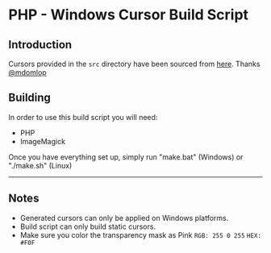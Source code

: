 
# PHP - Windows Cursor Build Script

## Introduction

Cursors provided in the `src` directory have been sourced from [here](https://github.com/mdomlop/retrosmart-x11-cursors).
Thanks [@mdomlop](https://github.com/mdomlop)

## Building

In order to use this build script you will need:
  - PHP
  - ImageMagick

Once you have everything set up, simply run "make.bat" (Windows) or "./make.sh" (Linux)

---

## Notes

- Generated cursors can only be applied on Windows platforms.
- Build script can only build static cursors.
- Make sure you color the transparency mask as Pink `RGB: 255 0 255` `HEX: #F0F`
